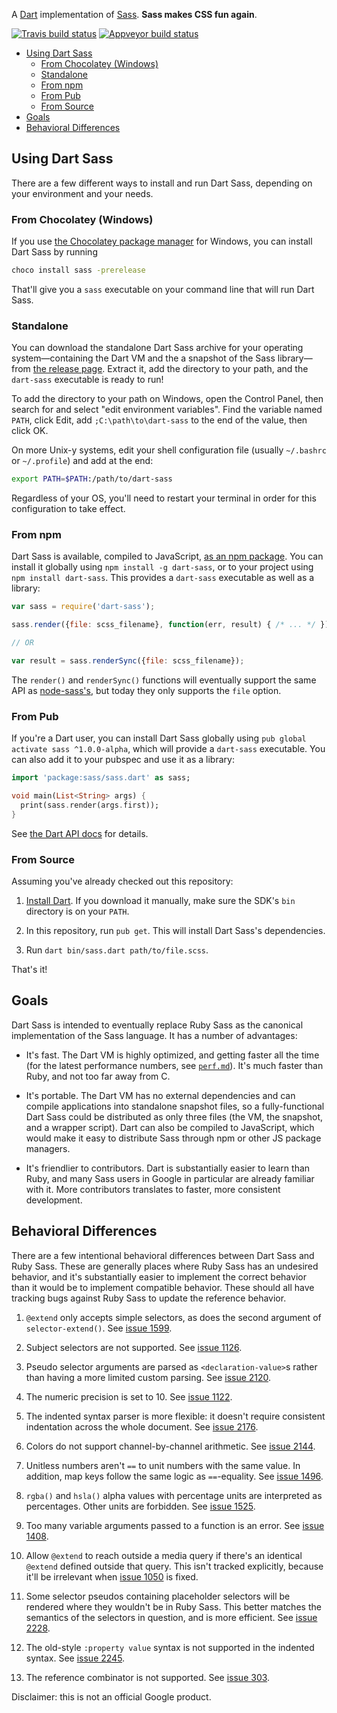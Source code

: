 A [Dart][dart] implementation of [Sass][sass]. **Sass makes CSS fun again**.

[![Travis build status](https://api.travis-ci.org/sass/dart-sass.svg)](https://travis-ci.org/sass/dart-sass) [![Appveyor build status](https://ci.appveyor.com/api/projects/status/84rl9hvu8uoecgef?svg=true)](https://ci.appveyor.com/project/nex3/dart-sass)

[dart]: https://www.dartlang.org
[sass]: http://sass-lang.com/

* [Using Dart Sass](#using-dart-sass)
  * [From Chocolatey (Windows)](#from-chocolatey-windows)
  * [Standalone](#standalone)
  * [From npm](#from-npm)
  * [From Pub](#from-pub)
  * [From Source](#from-source)
* [Goals](#goals)
* [Behavioral Differences](#behavioral-differences)

## Using Dart Sass

There are a few different ways to install and run Dart Sass, depending on your
environment and your needs.

### From Chocolatey (Windows)

If you use [the Chocolatey package manager](https://chocolatey.org/) for
Windows, you can install Dart Sass by running

```cmd
choco install sass -prerelease
```

That'll give you a `sass` executable on your command line that will run Dart
Sass.

### Standalone

You can download the standalone Dart Sass archive for your operating
system—containing the Dart VM and the a snapshot of the Sass library—from
[the release page][releases]. Extract it, add the directory to your path, and
the `dart-sass` executable is ready to run!

[releases]: https://github.com/sass/dart-sass/releases/

To add the directory to your path on Windows, open the Control Panel, then
search for and select "edit environment variables". Find the variable named
`PATH`, click Edit, add `;C:\path\to\dart-sass` to the end of the value, then
click OK.

On more Unix-y systems, edit your shell configuration file (usually `~/.bashrc`
or `~/.profile`) and add at the end:

```sh
export PATH=$PATH:/path/to/dart-sass
```

Regardless of your OS, you'll need to restart your terminal in order for this
configuration to take effect.

### From npm

Dart Sass is available, compiled to JavaScript, [as an npm package][npm]. You
can install it globally using `npm install -g dart-sass`, or to your project
using `npm install dart-sass`. This provides a `dart-sass` executable as well as
a library:

[npm]: https://www.npmjs.com/package/dart-sass

```js
var sass = require('dart-sass');

sass.render({file: scss_filename}, function(err, result) { /* ... */ });

// OR

var result = sass.renderSync({file: scss_filename});
```

The `render()` and `renderSync()` functions will eventually support the same API
as [node-sass's][render], but today they only supports the `file` option.

[render]: https://github.com/sass/node-sass#options

### From Pub

If you're a Dart user, you can install Dart Sass globally using `pub global
activate sass ^1.0.0-alpha`, which will provide a `dart-sass` executable. You can
also add it to your pubspec and use it as a library:

```dart
import 'package:sass/sass.dart' as sass;

void main(List<String> args) {
  print(sass.render(args.first));
}
```

See [the Dart API docs][api] for details.

[api]: https://www.dartdocs.org/documentation/sass/latest/sass/sass-library.html

### From Source

Assuming you've already checked out this repository:

1. [Install Dart](https://www.dartlang.org/install). If you download it
   manually, make sure the SDK's `bin` directory is on your `PATH`.

2. In this repository, run `pub get`. This will install Dart Sass's
   dependencies.

3. Run `dart bin/sass.dart path/to/file.scss`.

That's it!

## Goals

Dart Sass is intended to eventually replace Ruby Sass as the canonical
implementation of the Sass language. It has a number of advantages:

* It's fast. The Dart VM is highly optimized, and getting faster all the time
  (for the latest performance numbers, see [`perf.md`][perf]). It's much faster
  than Ruby, and not too far away from C.

* It's portable. The Dart VM has no external dependencies and can compile
  applications into standalone snapshot files, so a fully-functional Dart Sass
  could be distributed as only three files (the VM, the snapshot, and a wrapper
  script). Dart can also be compiled to JavaScript, which would make it easy to
  distribute Sass through npm or other JS package managers.

* It's friendlier to contributors. Dart is substantially easier to learn than
  Ruby, and many Sass users in Google in particular are already familiar with
  it. More contributors translates to faster, more consistent development.

[perf]: https://github.com/sass/dart-sass/blob/master/perf.md

## Behavioral Differences

There are a few intentional behavioral differences between Dart Sass and Ruby
Sass. These are generally places where Ruby Sass has an undesired behavior, and
it's substantially easier to implement the correct behavior than it would be to
implement compatible behavior. These should all have tracking bugs against Ruby
Sass to update the reference behavior.

1. `@extend` only accepts simple selectors, as does the second argument of
   `selector-extend()`. See [issue 1599][].

2. Subject selectors are not supported. See [issue 1126][].

3. Pseudo selector arguments are parsed as `<declaration-value>`s rather than
   having a more limited custom parsing. See [issue 2120][].

4. The numeric precision is set to 10. See [issue 1122][].

5. The indented syntax parser is more flexible: it doesn't require consistent
   indentation across the whole document. See [issue 2176][].

6. Colors do not support channel-by-channel arithmetic. See [issue 2144][].

7. Unitless numbers aren't `==` to unit numbers with the same value. In
   addition, map keys follow the same logic as `==`-equality. See
   [issue 1496][].

8. `rgba()` and `hsla()` alpha values with percentage units are interpreted as
   percentages. Other units are forbidden. See [issue 1525][].

9. Too many variable arguments passed to a function is an error. See
   [issue 1408][].

10. Allow `@extend` to reach outside a media query if there's an identical
    `@extend` defined outside that query. This isn't tracked explicitly, because
    it'll be irrelevant when [issue 1050][] is fixed.

11. Some selector pseudos containing placeholder selectors will be rendered
    where they wouldn't be in Ruby Sass. This better matches the semantics of
    the selectors in question, and is more efficient. See [issue 2228][].

12. The old-style `:property value` syntax is not supported in the indented
    syntax. See [issue 2245][].

13. The reference combinator is not supported. See [issue 303][].

[issue 1599]: https://github.com/sass/sass/issues/1599
[issue 1126]: https://github.com/sass/sass/issues/1126
[issue 2120]: https://github.com/sass/sass/issues/2120
[issue 1122]: https://github.com/sass/sass/issues/1122
[issue 2176]: https://github.com/sass/sass/issues/2176
[issue 2144]: https://github.com/sass/sass/issues/2144
[issue 1496]: https://github.com/sass/sass/issues/1496
[issue 1525]: https://github.com/sass/sass/issues/1525
[issue 1408]: https://github.com/sass/sass/issues/1408
[issue 1050]: https://github.com/sass/sass/issues/1050
[issue 2228]: https://github.com/sass/sass/issues/2228
[issue 2245]: https://github.com/sass/sass/issues/2245
[issue 303]: https://github.com/sass/sass/issues/303

Disclaimer: this is not an official Google product.
